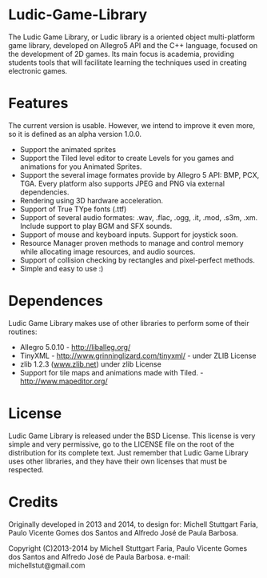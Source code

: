 Ludic-Game-Library
==================

The Ludic Game Library, or Ludic library is a oriented object multi-platform game library, 
developed on Allegro5 API and the C++ language, focused on the development of 2D games. 
Its main focus is academia, providing students tools that will facilitate learning the 
techniques used in creating electronic games. 

Features
==================

The current version is usable. However, we intend to improve it even more, 
so it is defined as an alpha version 1.0.0.

* Support the animated sprites
* Support the Tiled level editor to create Levels for you 
games and animations for you Animated Sprites.
* Support the several image formates provide by Allegro 5 API: BMP, PCX, TGA. 
Every platform also supports JPEG and PNG via external dependencies.
* Rendering using 3D hardware acceleration.
* Support of True TYpe fonts (.ttf)
* Support of several audio formates: .wav, .flac, .ogg, .it, .mod, .s3m, .xm. 
Include support to play BGM and SFX sounds.
* Support of mouse and keyboard inputs. Support for joystick soon.
* Resource Manager proven methods to manage and control memory while allocating 
image resources, and audio sources.
* Support of collision checking by rectangles and pixel-perfect methods.
* Simple and easy to use :)

Dependences
====================

Ludic Game Library makes use of other libraries to perform some of their routines:

* Allegro 5.0.10 - http://liballeg.org/
* TinyXML - http://www.grinninglizard.com/tinyxml/ - under ZLIB License
* zlib 1.2.3 (www.zlib.net) under zlib License
* Support for tile maps and animations made with Tiled. - http://www.mapeditor.org/

License
====================

Ludic Game Library is released under the BSD License. This license is very simple and very permissive, go to the LICENSE file on the root of the distribution for its complete text. Just remember that Ludic Game Library uses other libraries, and they have their own licenses that must be respected.

Credits
==================

Originally developed in 2013 and 2014, to design for: Michell Stuttgart Faria, Paulo Vicente Gomes dos Santos and Alfredo José de Paula Barbosa.

<p>
Copyright (C)2013-2014 by Michell Stuttgart Faria, Paulo Vicente Gomes dos Santos and Alfredo José de Paula Barbosa.
e-mail: michellstut@gmail.com
</p
>
